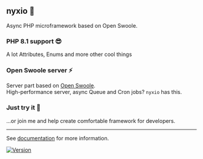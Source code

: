 ## nyxio 🚀 
Async PHP microframework based on Open Swoole.

### PHP 8.1 support 😎
A lot Attributes, Enums and more other cool things


### Open Swoole server ⚡️
Server part based on [Open Swoole](https://openswoole.com/docs). 
<br>High-performance server, async Queue and Cron jobs? `nyxio` has this.


### Just try it 🌈
...or join me and help create comfortable framework for developers.

<hr/>

See [documentation](https://github.com/nyxio-php/docs) for more information.



[![Version](http://poser.pugx.org/nyxio/nyxio/version)](https://packagist.org/packages/nyxio/nyxio)
